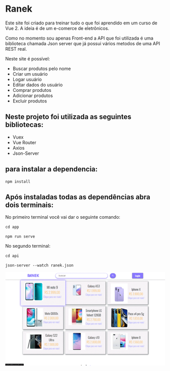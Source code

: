 # Ranek
Este site foi criado para treinar tudo o que foi aprendido em um curso de Vue 2.
A ideia é de um e-comerce de eletrônicos.

Como no momento sou apenas Front-end a API que foi utilizada é uma biblioteca chamada Json server que já possui vários metodos de uma API REST real.

Neste site é possível:
+ Buscar produtos pelo nome
+ Criar um usuário
+ Logar usuário
+ Editar dados do usuário
+ Comprar produtos
+ Adicionar produtos
+ Excluir produtos

## Neste projeto foi utilizada as seguintes bibliotecas:
+ Vuex
+ Vue Router
+ Axios
+ Json-Server

## para instalar a dependencia: 
```
npm install
```

## Após instaladas todas as dependências abra dois terminais:
No primeiro terminal você vai dar o seguinte comando:
```
cd app
```
```
npm run serve
```
No segundo terminal:
```
cd api
```
```
json-server --watch ranek.json
```
<img width="600px" width="400px" src="app/src/assets/ezgif.com-gif-maker.gif">
